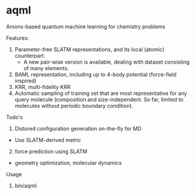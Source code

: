 # aqml
Amons-based quantum machine learning for chemistry problems

Features:
1) Parameter-free SLATM representations, and its local (atomic) counterpart.
   * A new pair-wise version is available, dealing with dataset consisting of many elements.
2) BAML representation, including up to 4-body potential (force-field inspired)
3) KRR, multi-fidelity KRR
4) Automatic sampling of training set that are most representative for any query molecule (composition and size-independent. So far, limited to molecules without periodic boundary condition).


Todo's
1) Distored configuration generation on-the-fly for MD 
  * Use SLATM-derived metric

2) force prediction using SLATM
  * geometry optimization, molecular dynamics
  
Usage
1) bin/aqml: 

